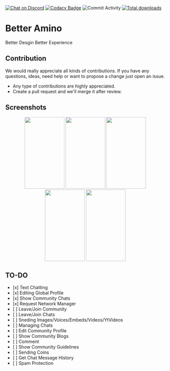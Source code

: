 
[![Chat on Discord](https://img.shields.io/discord/1009602416800444497)](https://discord.gg/SQUTkdYAna)
[![Codacy Badge](https://app.codacy.com/project/badge/Grade/2e411243d41f4fa8abdfd204e41ef773)](https://app.codacy.com/gh/BetterAmino/BetterAmino/dashboard)
![Commit Activity](https://img.shields.io/github/commit-activity/m/BetterAmino/BetterAmino)
[![Total downloads](https://img.shields.io/github/downloads/BetterAmino/BetterAmino/total)](https://github.com/BetterAmino/BetterAmino/releases)

# Better Amino

Better Desgin Better Experience

## Contribution

We would really appreciate all kinds of contributions.
If you have any questions, ideas, need help or want to propose a change just open an issue.

- Any type of contributions are highly appreciated.
- Create a pull request and we'll merge it after review.

## Screenshots

<p align="center">

<img width="125" height="225" src="https://user-images.githubusercontent.com/105792721/187902052-2fe58678-7201-444a-94fc-0aa078c7a3c5.jpg">
<img width="125" height="225" src="https://user-images.githubusercontent.com/105792721/187902055-0955d1bb-845f-4e4c-b383-5b1a8591e392.jpg">
<img width="125" height="225" src="https://user-images.githubusercontent.com/105792721/187902056-601a9724-084d-41d8-b891-a38bec6f7ff7.jpg">
<img width="125" height="225" src="https://user-images.githubusercontent.com/105792721/187902058-5b09e061-c50b-43dd-96ae-81cc4b1329da.jpg">
<img width="125" height="225" src="https://user-images.githubusercontent.com/105792721/187902059-b286b8eb-ce68-4334-8c4c-a79591d82cc5.jpg">

<p>

## TO-DO

- \[x] Text Chatting
- \[x] Editing Global Profile
- \[x] Show Community Chats
- \[x] Request Network Manager
- \[ \] Leave/Join Community 
- \[ \] Leave/Join Chats 
- \[ \] Sneding Images/Voices/Embeds/Videos/YtVideos
- \[ \] Managing Chats
- \[ \] Edit Community Profile
- \[ \] Show Community Blogs
- \[ \] Comment
- \[ \] Show Community Guidelines
- \[ \] Sending Coins
- \[ \] Get Chat Message History
- \[ \] Spam Protection
